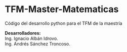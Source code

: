 # TFM-Master-Matematicas
Código del desarrollo python para el TFM de la maestría

<b>Desarrolladores:</b><br>
    Ing. Ignacio Albán Idrovo.<br>
    Ing. Andrés Sánchez Troncoso.<br>
